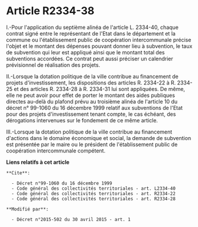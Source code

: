# Article R2334-38

I.-Pour l'application du septième alinéa de l'article L. 2334-40, chaque contrat signé entre le représentant de l'Etat dans
le département et la commune ou l'établissement public de coopération intercommunale précise l'objet et le montant des
dépenses pouvant donner lieu à subvention, le taux de subvention qui leur est appliqué ainsi que le montant total des
subventions accordées. Ce contrat peut aussi préciser un calendrier prévisionnel de réalisation des projets. 

II.-Lorsque la dotation politique de la ville contribue au financement de projets d'investissement, les dispositions des
articles R. 2334-22 à R. 2334-25 et des articles R. 2334-28 à R. 2334-31 lui sont appliquées. De même, elle ne peut avoir
pour effet de porter le montant des aides publiques directes au-delà du plafond prévu au troisième alinéa de l'article 10 du
décret n° 99-1060 du 16 décembre 1999 relatif aux subventions de l'Etat pour des projets d'investissement tenant compte, le
cas échéant, des dérogations intervenues sur le fondement de ce même article. 

III.-Lorsque la dotation politique de la ville contribue au financement d'actions dans le domaine économique et social, la
demande de subvention est présentée par le maire ou le président de l'établissement public de coopération intercommunale
compétent.

**Liens relatifs à cet article**

	**Cite**:

	  - Décret n°99-1060 du 16 décembre 1999
	  - Code général des collectivités territoriales - art. L2334-40
	  - Code général des collectivités territoriales - art. R2334-22
	  - Code général des collectivités territoriales - art. R2334-28

	**Modifié par**:

	  - Décret n°2015-502 du 30 avril 2015 - art. 1
